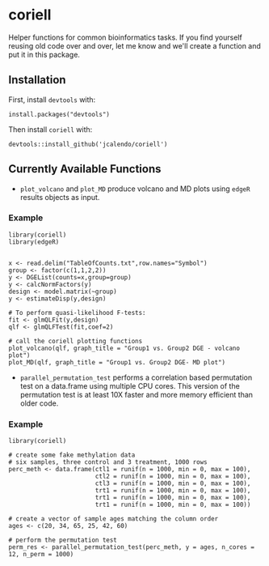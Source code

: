 # coriell

Helper functions for common bioinformatics tasks. If you find yourself reusing old code over and over, let me know and we'll 
create a function and put it in this package. 

## Installation

First, install `devtools` with:

`install.packages("devtools")`

Then install `coriell` with:

`devtools::install_github('jcalendo/coriell')`

## Currently Available Functions

- `plot_volcano` and `plot_MD` produce volcano and MD plots using `edgeR` results objects as input.

### Example

```{r}
library(coriell)
library(edgeR)


x <- read.delim("TableOfCounts.txt",row.names="Symbol")
group <- factor(c(1,1,2,2))
y <- DGEList(counts=x,group=group)
y <- calcNormFactors(y)
design <- model.matrix(~group)
y <- estimateDisp(y,design)

# To perform quasi-likelihood F-tests:
fit <- glmQLFit(y,design)
qlf <- glmQLFTest(fit,coef=2)

# call the coriell plotting functions
plot_volcano(qlf, graph_title = "Group1 vs. Group2 DGE - volcano plot")
plot_MD(qlf, graph_title = "Group1 vs. Group2 DGE- MD plot")
```

- `parallel_permutation_test` performs a correlation based permutation test on a data.frame using multiple CPU cores. This version of the permutation test is at least 10X faster and more memory efficient than older code.

### Example

```{r}
library(coriell)

# create some fake methylation data
# six samples, three control and 3 treatment, 1000 rows
perc_meth <- data.frame(ctl1 = runif(n = 1000, min = 0, max = 100),
                        ctl2 = runif(n = 1000, min = 0, max = 100),
                        ctl3 = runif(n = 1000, min = 0, max = 100),
                        trt1 = runif(n = 1000, min = 0, max = 100),
                        trt1 = runif(n = 1000, min = 0, max = 100),
                        trt1 = runif(n = 1000, min = 0, max = 100))

# create a vector of sample ages matching the column order                       
ages <- c(20, 34, 65, 25, 42, 60)

# perform the permutation test
perm_res <- parallel_permutation_test(perc_meth, y = ages, n_cores = 12, n_perm = 1000)
```
